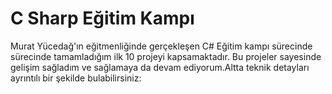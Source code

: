# C Sharp Eğitim Kampı
Murat Yücedağ'ın eğitmenliğinde gerçekleşen C# Eğitim kampı sürecinde sürecinde tamamladığım ilk 10 projeyi kapsamaktadır. Bu projeler sayesinde gelişim sağladım ve sağlamaya da devam ediyorum.Altta teknik detayları ayrıntılı bir şekilde bulabilirsiniz:
